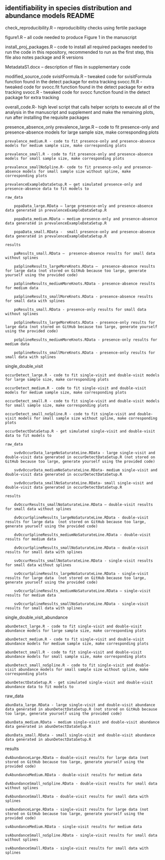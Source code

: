 ## identifiability in species distribution and abundance models README

check_reproducibility.R – reproducibility checks using fertile package

figure1.R – all code needed to produce Figure 1 in the manuscript

install_proj_packages.R – code to install all required packages needed to run the code in this repository, recommended to run as the first step, this file also notes package and R versions

MetadataS1.docx – description of files in supplementary code

modified_source_code
	svisitFormula.R – tweaked code for svisitFormula function found in the detect package for extra tracking
	svocc.fit.R - tweaked code for svocc.fit function found in the detect package for extra tracking
	svocc.R - tweaked code for svocc function found in the detect package for extra tracking


overall_code.R- high level script that calls helper scripts to execute all of the analysis in the manuscript and supplement and make the remaining plots, run after installing the requisite packages

presence_absence_only
	prevalence_large.R – code to fit presence-only and presence-absence models for large sample size, make corresponding plots
	
	prevalence_medium.R - code to fit presence-only and presence-absence models for medium sample size, make corresponding plots
	
	prevalence_small.R - code to fit presence-only and presence-absence models for small sample size, make corresponding plots
	
	prevalence_smallNoSpline.R- code to fit presence-only and presence-absence models for small sample size without spline, make corresponding plots
	
	prevalenceExampleDataSetup.R – get simulated presence-only and presence-absence data to fit models to
	
	raw_data
		
		popaData_large.RData – large presence-only and presence-absence data generated in prevalenceExampleDataSetup.R 
		
		popaData_medium.RData – medium presence-only and presence-absence data generated in prevalenceExampleDataSetup.R
		
		popaData_small.RData -  small presence-only and presence-absence data generated in prevalenceExampleDataSetup.R
	
	results
		
		paResults_small.RData –  presence-absence results for small data without splines
		
		paSplineResults_largeMoreKnots.RData –  presence-absence results for large data (not stored on GitHub because too large, generate yourself using the provided code)
		
		paSplineResults_mediumMoreKnots.RData - presence-absence results for medium data
		
		paSplineResults_smallMoreKnots.RData - presence-absence results for small data with splines
		
		poResults_small.RData - presence-only results for small data without splines
		
		poSplineResults_largeMoreKnots.RData - presence-only results for large data (not stored on GitHub because too large, generate yourself using the provided code)
		
		poSplineResults_mediumMoreKnots.RData - presence-only results for medium data
		
		poSplineResults_smallMoreKnots.RData - presence-only results for small data with splines
	
single_double_visit

	occurDetect_large.R - code to fit single-visit and double-visit models for large sample size, make corresponding plots
	
	occurDetect_medium.R - code to fit single-visit and double-visit models for medium sample size, make corresponding plots
	
	occurDetect_small.R - code to fit single-visit and double-visit models for small sample size, make corresponding plots
	
	occurDetect_small_noSpline.R - code to fit single-visit and double-visit models for small sample size without spline, make corresponding plots
	
	occurDetectDataSetup.R - get simulated single-visit and double-visit data to fit models to
	
	raw_data
		
		svdvOccurData_largeNoSaturateLine.RData - large single-visit and double-visit data generated in occurDetectDataSetup.R (not stored on GitHub because too large, generate yourself using the provided code)
		
		svdvOccurData_mediumNoSaturateLine.RData- medium single-visit and double-visit data generated in occurDetectDataSetup.R
		
		svdvOccurData_smallNoSaturateLine.RData- small single-visit and double-visit data generated in occurDetectDataSetup.R
	
	results
		
		dvOccurResults_smallNoSaturateLine.RData – double-visit results for small data without splines
		
		dvOccurSplineResults_largeNoSaturateLine.RData - double-visit results for large data  (not stored on GitHub because too large, generate yourself using the provided code)
		
		dvOccurSplineResults_mediumNoSaturateLine.RData - double-visit results for medium data
		
		dvOccurSplineResults_smallNoSaturateLine.RData – double-visit results for small data with splines
		
		svOccurResults_smallNoSaturateLine.RData - single-visit results for small data without splines
		
		svOccurSplineResults_largeNoSaturateLine.RData - single-visit results for large data  (not stored on GitHub because too large, generate yourself using the provided code)
		
		svOccurSplineResults_mediumNoSaturateLine.RData – single-visit results for medium data
		
		svOccurSplineResults_smallNoSaturateLine.RData - single-visit results for small data with splines

single_double_visit_abundance
	
	abunDetect_large.R - code to fit single-visit and double-visit abundance models for large sample size, make corresponding plots
	
	abunDetect_medium.R - code to fit single-visit and double-visit abundance models for medium sample size, make corresponding plots
	
	abunDetect_small.R - code to fit single-visit and double-visit abundance models for small sample size, make corresponding plots
	
	abunDetect_small_noSpline.R - code to fit single-visit and double-visit abundance models for small sample size without spline, make corresponding plots
	
	abunDetectDataSetup.R - get simulated single-visit and double-visit abundance data to fit models to

raw_data
	
	abunData_large.RData - large single-visit and double-visit abundance data generated in abunDetectDataSetup.R (not stored on GitHub because too large, generate yourself using the provided code)
	
	abunData_medium.RData - medium single-visit and double-visit abundance data generated in abunDetectDataSetup.R
	
	abunData_small.RData - small single-visit and double-visit abundance data generated in abunDetectDataSetup.R

results
	
	dvAbundanceLarge.RData – double-visit results for large data (not stored on GitHub because too large, generate yourself using the provided code)
	
	dvAbundanceMedium.RData - double-visit results for medium data
	
	dvAbundanceSmall_noSpline.RData - double-visit results for small data without splines
	
	dvAbundanceSmall.RData - double-visit results for small data with splines
	
	svAbundanceLarge.RData - single-visit results for large data (not stored on GitHub because too large, generate yourself using the provided code)
	
	svAbundanceMedium.RData - single-visit results for medium data
	
	svAbundanceSmall_noSpline.RData - single-visit results for small data without splines
	
	svAbundanceSmall.RData - single-visit results for small data with splines

